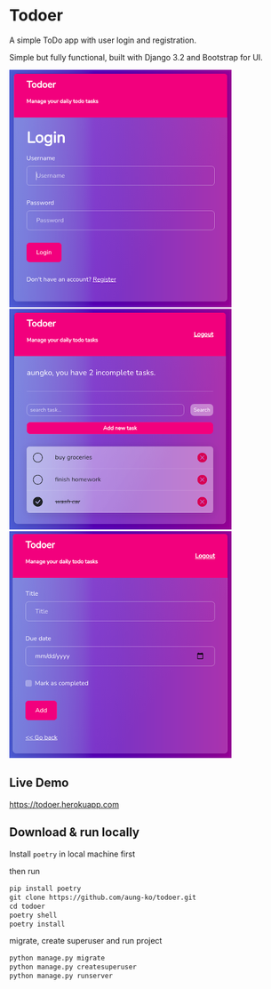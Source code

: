 # Todoer

A simple ToDo app with user login and registration.

Simple but fully functional, built with Django 3.2 and Bootstrap for UI.

![Login](/demo-images/01_login.png)![Task list](/demo-images/02_task_list.png)![Create Task](/demo-images/03_create_task.png)

## Live Demo
https://todoer.herokuapp.com


## Download & run locally
Install `poetry` in local machine first

then run 
```
pip install poetry
git clone https://github.com/aung-ko/todoer.git
cd todoer
poetry shell
poetry install
```

migrate, create superuser and run project
```
python manage.py migrate
python manage.py createsuperuser
python manage.py runserver
```